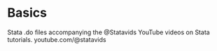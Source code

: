 # Basics
Stata .do files accompanying the @Statavids YouTube videos on Stata tutorials. 
youtube.com/@statavids
